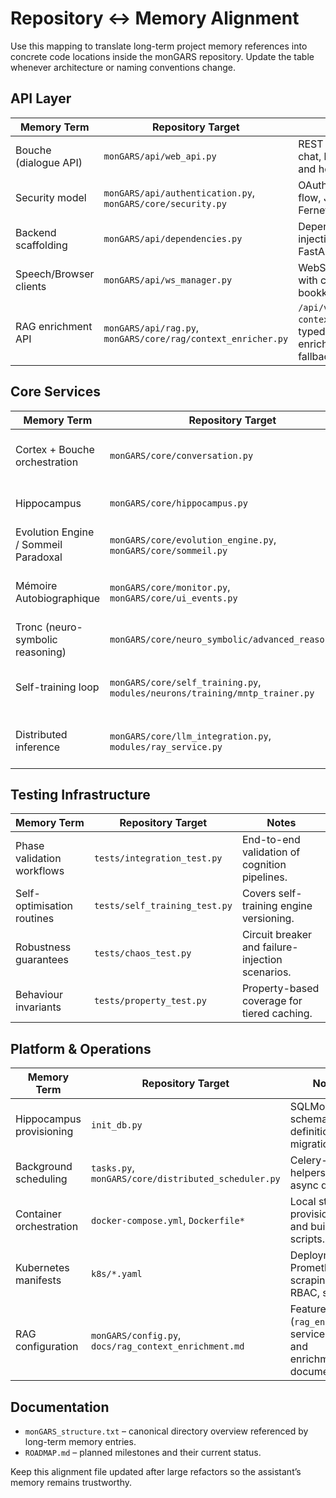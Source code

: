 # Repository ↔ Memory Alignment

Use this mapping to translate long-term project memory references into concrete
code locations inside the monGARS repository. Update the table whenever
architecture or naming conventions change.

## API Layer
| Memory Term | Repository Target | Notes |
| --- | --- | --- |
| Bouche (dialogue API) | `monGARS/api/web_api.py` | REST endpoints for chat, history, peers, and health checks. |
| Security model | `monGARS/api/authentication.py`, `monGARS/core/security.py` | OAuth2 password flow, JWT issuance, Fernet utilities. |
| Backend scaffolding | `monGARS/api/dependencies.py` | Dependency injection helpers for FastAPI routes. |
| Speech/Browser clients | `monGARS/api/ws_manager.py` | WebSocket fan-out with connection bookkeeping. |
| RAG enrichment API | `monGARS/api/rag.py`, `monGARS/core/rag/context_enricher.py` | `/api/v1/review/rag-context` endpoint, typed client, and enrichment fallbacks. |

## Core Services
| Memory Term | Repository Target | Notes |
| --- | --- | --- |
| Cortex + Bouche orchestration | `monGARS/core/conversation.py` | ConversationalModule coordinating memory, curiosity, LLM, mimicry. |
| Hippocampus | `monGARS/core/hippocampus.py` | In-memory, lock-guarded conversation history. |
| Evolution Engine / Sommeil Paradoxal | `monGARS/core/evolution_engine.py`, `monGARS/core/sommeil.py` | Diagnostics, safe optimisation, idle-time triggers. |
| Mémoire Autobiographique | `monGARS/core/monitor.py`, `monGARS/core/ui_events.py` | Structured logging hooks plus the typed event bus powering UI streams. |
| Tronc (neuro-symbolic reasoning) | `monGARS/core/neuro_symbolic/advanced_reasoner.py` | Heuristic reasoning hints for the LLM pipeline. |
| Self-training loop | `monGARS/core/self_training.py`, `modules/neurons/training/mntp_trainer.py` | Curated dataset batching plus MNTP/LoRA training with fallbacks. |
| Distributed inference | `monGARS/core/llm_integration.py`, `modules/ray_service.py` | Ray Serve HTTP client, adapter manifest sync, and Serve deployment. |

## Testing Infrastructure
| Memory Term | Repository Target | Notes |
| --- | --- | --- |
| Phase validation workflows | `tests/integration_test.py` | End-to-end validation of cognition pipelines. |
| Self-optimisation routines | `tests/self_training_test.py` | Covers self-training engine versioning. |
| Robustness guarantees | `tests/chaos_test.py` | Circuit breaker and failure-injection scenarios. |
| Behaviour invariants | `tests/property_test.py` | Property-based coverage for tiered caching. |

## Platform & Operations
| Memory Term | Repository Target | Notes |
| --- | --- | --- |
| Hippocampus provisioning | `init_db.py` | SQLModel schema definitions and migrations. |
| Background scheduling | `tasks.py`, `monGARS/core/distributed_scheduler.py` | Celery-style helpers and async queues. |
| Container orchestration | `docker-compose.yml`, `Dockerfile*` | Local stack provisioning and build scripts. |
| Kubernetes manifests | `k8s/*.yaml` | Deployments, Prometheus scraping, RBAC, secrets. |
| RAG configuration | `monGARS/config.py`, `docs/rag_context_enrichment.md` | Feature flag (`rag_enabled`), service URL, and enrichment documentation. |

## Documentation
- `monGARS_structure.txt` – canonical directory overview referenced by long-term
  memory entries.
- `ROADMAP.md` – planned milestones and their current status.

Keep this alignment file updated after large refactors so the assistant’s memory
remains trustworthy.
